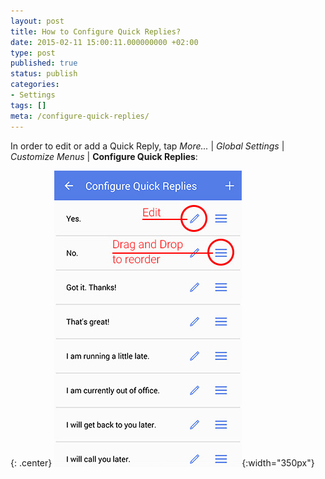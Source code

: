 ```yaml
---
layout: post
title: How to Configure Quick Replies?
date: 2015-02-11 15:00:11.000000000 +02:00
type: post
published: true
status: publish
categories:
- Settings
tags: []
meta: /configure-quick-replies/
---
```


In order to edit or add a Quick Reply, tap *More...* \| *Global Settings* \| *Customize Menus* \| **Configure Quick Replies**:

{: .center}
![](/assets/configure_quick_replies.jpg){:width="350px"}

